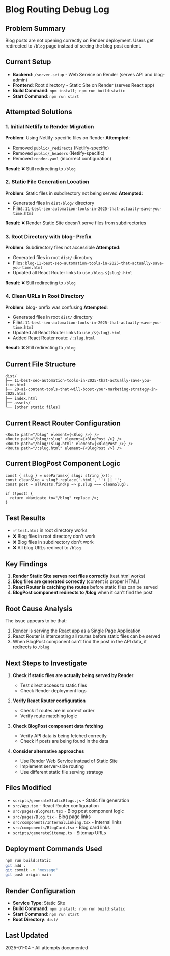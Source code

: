 # Blog Routing Debug Log

## Problem Summary
Blog posts are not opening correctly on Render deployment. Users get redirected to `/blog` page instead of seeing the blog post content.

## Current Setup
- **Backend**: `/server-setup` - Web Service on Render (serves API and blog-admin)
- **Frontend**: Root directory - Static Site on Render (serves React app)
- **Build Command**: `npm install; npm run build:static`
- **Start Command**: `npm run start`

## Attempted Solutions

### 1. Initial Netlify to Render Migration
**Problem**: Using Netlify-specific files on Render
**Attempted**: 
- Removed `public/_redirects` (Netlify-specific)
- Removed `public/_headers` (Netlify-specific)
- Removed `render.yaml` (incorrect configuration)

**Result**: ❌ Still redirecting to `/blog`

### 2. Static File Generation Location
**Problem**: Static files in subdirectory not being served
**Attempted**:
- Generated files in `dist/blog/` directory
- Files: `11-best-seo-automation-tools-in-2025-that-actually-save-you-time.html`

**Result**: ❌ Render Static Site doesn't serve files from subdirectories

### 3. Root Directory with blog- Prefix
**Problem**: Subdirectory files not accessible
**Attempted**:
- Generated files in root `dist/` directory
- Files: `blog-11-best-seo-automation-tools-in-2025-that-actually-save-you-time.html`
- Updated all React Router links to use `/blog-${slug}.html`

**Result**: ❌ Still redirecting to `/blog`

### 4. Clean URLs in Root Directory
**Problem**: blog- prefix was confusing
**Attempted**:
- Generated files in root `dist/` directory
- Files: `11-best-seo-automation-tools-in-2025-that-actually-save-you-time.html`
- Updated all React Router links to use `/${slug}.html`
- Added React Router route: `/:slug.html`

**Result**: ❌ Still redirecting to `/blog`

## Current File Structure
```
dist/
├── 11-best-seo-automation-tools-in-2025-that-actually-save-you-time.html
├── 20-ai-content-tools-that-will-boost-your-marketing-strategy-in-2025.html
├── index.html
├── assets/
└── [other static files]
```

## Current React Router Configuration
```tsx
<Route path="/blog" element={<Blog />} />
<Route path="/blog/:slug" element={<BlogPost />} />
<Route path="/blog/:slug.html" element={<BlogPost />} />
<Route path="/:slug.html" element={<BlogPost />} />
```

## Current BlogPost Component Logic
```tsx
const { slug } = useParams<{ slug: string }>();
const cleanSlug = slug?.replace('.html', '') || '';
const post = allPosts.find(p => p.slug === cleanSlug);

if (!post) {
  return <Navigate to="/blog" replace />;
}
```

## Test Results
- ✅ `test.html` in root directory works
- ❌ Blog files in root directory don't work
- ❌ Blog files in subdirectory don't work
- ❌ All blog URLs redirect to `/blog`

## Key Findings
1. **Render Static Site serves root files correctly** (test.html works)
2. **Blog files are generated correctly** (content is proper HTML)
3. **React Router is catching the routes** before static files can be served
4. **BlogPost component redirects to /blog** when it can't find the post

## Root Cause Analysis
The issue appears to be that:
1. Render is serving the React app as a Single Page Application
2. React Router is intercepting all routes before static files can be served
3. When BlogPost component can't find the post in the API data, it redirects to `/blog`

## Next Steps to Investigate
1. **Check if static files are actually being served by Render**
   - Test direct access to static files
   - Check Render deployment logs
   
2. **Verify React Router configuration**
   - Check if routes are in correct order
   - Verify route matching logic
   
3. **Check BlogPost component data fetching**
   - Verify API data is being fetched correctly
   - Check if posts are being found in the data
   
4. **Consider alternative approaches**
   - Use Render Web Service instead of Static Site
   - Implement server-side routing
   - Use different static file serving strategy

## Files Modified
- `scripts/generateStaticBlogs.js` - Static file generation
- `src/App.tsx` - React Router configuration
- `src/pages/BlogPost.tsx` - Blog post component logic
- `src/pages/Blog.tsx` - Blog page links
- `src/components/InternalLinking.tsx` - Internal links
- `src/components/BlogCard.tsx` - Blog card links
- `scripts/generateSitemap.ts` - Sitemap URLs

## Deployment Commands Used
```bash
npm run build:static
git add .
git commit -m "message"
git push origin main
```

## Render Configuration
- **Service Type**: Static Site
- **Build Command**: `npm install; npm run build:static`
- **Start Command**: `npm run start`
- **Root Directory**: `dist/`

## Last Updated
2025-01-04 - All attempts documented
